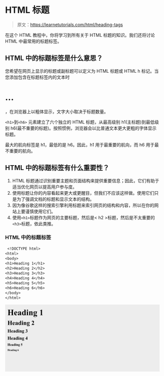 # HTML 标题

> 原文：<https://learnetutorials.com/html/heading-tags>

在这个 HTML 教程中，你将学习到所有关于 HTML 标题的知识。我们还将讨论 HTML 中最常用的标题标签。

## HTML 中的标题标签是什么意思？

您希望在网页上显示的标题或副标题可以定义为 HTML 标题或 HTML h 标记。当您添加包含在标题标签内的文本时

# ...

，在浏览器上以粗体显示，文字大小取决于标题数量。

`<h1>`到`<h6>` 元素建立了六个独立的 HTML 标题，从最高级别 h1(主标题)到最低级别 h6(最不重要的标题)。按照惯例，浏览器会以比普通文本更大更粗的字体显示标题。

最大的航向标签是 h1，最低的是 h6。因此，h1 用于最重要的航向，而 h6 用于最不重要的航向。

## HTML 中的标题标签有什么重要性？

1.  HTML 标题通过识别重要主题和页面结构来提供重要信息；因此，它们有助于适当优化网页以提高用户参与度。
2.  使用标题让你的内容看起来更大或更醒目，但我们不应该这样做。使用它们只是为了强调文档的标题和显示文本的结构。
3.  因为像谷歌这样的搜索引擎利用标题来索引网页的结构和内容，所以在你的网站上要谨慎使用它们。
4.  使用`<h1>`标题作为网页的主要标题，然后是< h2 >标题，然后是不太重要的`<h3>`标题，依此类推。

### HTML 中的标题标签

```
 <!DOCTYPE html>
<html>
<body>
<h1>Heading 1</h1>
<h2>Heading 2</h2>
<h3>Heading 3</h3>
<h4>Heading 4</h4>
<h5>Heading 5</h5>
<h6>Heading 6</h6>
</body>
</html> 

```

![HTML Headings](img/c1426fb8de02c5e22080ce5128b0e48d.png)